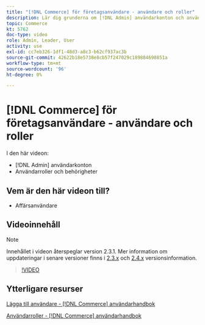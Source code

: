 ```yaml
---
title: "[!DNL Commerce] för företagsanvändare - användare och roller"
description: Lär dig grunderna om [!DNL Admin] användarkonton och användarroller som avgör behörigheter.
topic: Commerce
kt: 5762
doc-type: video
role: Admin, Leader, User
activity: use
exl-id: cc7eb326-1df1-48d3-a8c3-b62cf937ac3b
source-git-commit: 42622b18e5738e8cb57f247029c189884698851a
workflow-type: tm+mt
source-wordcount: '96'
ht-degree: 0%

---
```


# [!DNL Commerce] för företagsanvändare - användare och roller

I den här videon:

- [!DNL Admin] användarkonton
- Användarroller och behörigheter

## Vem är den här videon till?

- Affärsanvändare

## Videoinnehåll

>[!NOTE]
>
>Innehållet i videon återspeglar version 2.3.1. Mer information om uppdateringar i senare versioner finns i [ 2.3.x](https://devdocs.magento.com/guides/v2.3/release-notes/bk-release-notes.html) och [2.4.x](https://devdocs.magento.com/guides/v2.4/release-notes/bk-release-notes.html) versionsinformation.

>[!VIDEO](https://video.tv.adobe.com/v/35947?quality=12&learn=on)

## Ytterligare resurser

[Lägga till användare - [!DNL Commerce] användarhandbok](https://docs.magento.com/user-guide/system/permissions-users-all.html)

[Användarroller - [!DNL Commerce] användarhandbok](https://docs.magento.com/user-guide/system/permissions-user-roles.html)
